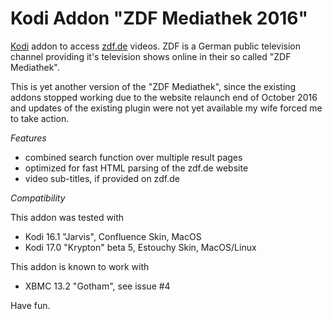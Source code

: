 # Kodi Addon "ZDF Mediathek 2016"

[Kodi](https://kodi.tv/) addon to access [zdf.de](https://www.zdf.de) videos.
ZDF is a German public television channel providing it's television shows online in their so called "ZDF Mediathek".

This is yet another version of the "ZDF Mediathek", since the existing addons stopped working due to the website relaunch 
end of October 2016 and updates of the existing plugin were not yet available my wife forced me to take action.


*Features*
- combined search function over multiple result pages
- optimized for fast HTML parsing of the zdf.de website
- video sub-titles, if provided on zdf.de 


*Compatibility*

This addon was tested with 
- Kodi 16.1 "Jarvis", Confluence Skin, MacOS
- Kodi 17.0 "Krypton" beta 5, Estouchy Skin, MacOS/Linux 

This addon is known to work with
- XBMC 13.2 "Gotham", see issue #4

Have fun.
